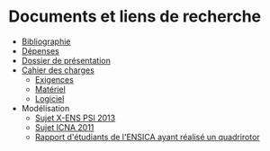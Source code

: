 Documents et liens de recherche
===============================

* [Bibliographie](bibliography.md)
* [Dépenses](spending.csv)
* [Dossier de présentation](presentation)
* [Cahier des charges](specs)
  * [Exigences](specs/requirements.md)
  * [Matériel](specs/hardware.md)
  * [Logiciel](specs/software.md)
* Modélisation
  * [Sujet X-ENS PSI 2013](model/xens-2013-psi.pdf)
  * [Sujet ICNA 2011](model/icna-2011.pdf)
  * [Rapport d'étudiants de l'ENSICA ayant réalisé un quadrirotor](model/Rapport_PIP_Quadrirotor.pdf)
